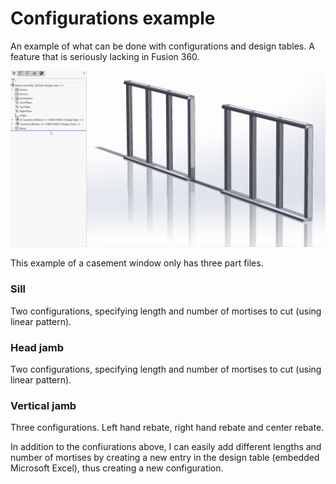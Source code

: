 # Configurations example
An example of what can be done with configurations and design tables. A feature that is seriously lacking in Fusion 360.

![](Design_Table_Demo.gif)

This example of a casement window only has three part files.

### Sill
Two configurations, specifying length and number of mortises to cut (using linear pattern).

### Head jamb
Two configurations, specifying length and number of mortises to cut (using linear pattern).

### Vertical jamb
Three configurations. Left hand rebate, right hand rebate and center rebate.

In addition to the confiurations above, I can easily add different lengths and number of mortises by creating a new entry in the design table (embedded Microsoft Excel), thus creating a new configuration. 
